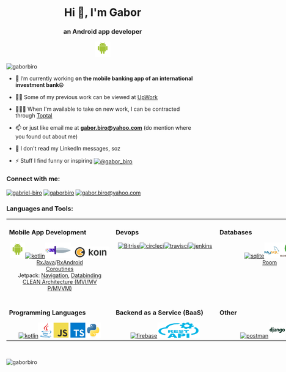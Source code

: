<h1 align="center">Hi 👋, I'm Gabor</h1>
<h3 align="center">an Android app developer</h3>
<p align="center"><img src="https://raw.githubusercontent.com/devicons/devicon/master/icons/android/android-original-wordmark.svg" alt="android" width="40" height="40" /></p>

<p align="left"> <img src="https://komarev.com/ghpvc/?username=gaborbiro&label=Profile%20views&color=0e75b6&style=flat" alt="gaborbiro" /> </p>

- 🔭 I’m currently working **on the mobile banking app of an international investment bank🤐**

- 👨‍💻 Some of my previous work can be viewed at [UpWork](https://www.upwork.com/freelancers/~0103abd70ac9e350b0)

- 📜🤝💵 When I'm available to take on new work, I can be contracted through [Toptal](https://www.toptal.com/resume/gabor-biro)

- 📫 or just like email me at **gabor.biro@yahoo.com** (do mention where you found out about me)

- 😬 I don't read my LinkedIn messages, soz

- ⚡ Stuff I find funny or inspiring <a href="https://www.tiktok.com/@gabor_biro" target="blank"><img align="center" src="https://www.svgrepo.com/show/327400/logo-tiktok.svg" alt="@gabor_biro" height="30" width="30" /></a>

<h3 align="left">Connect with me:</h3>
<p align="left">
    <a href="https://linkedin.com/in/gabriel-biro" target="_blank"><img align="center" src="https://img.shields.io/badge/LinkedIn-0077B5?style=for-the-badge&logo=linkedin&logoColor=white" alt="gabriel-biro" /></a>
    <a href="https://github.com/gaborbiro" target="_blank"><img align="center" src="https://img.shields.io/badge/GitHub-100000?style=for-the-badge&logo=github&logoColor=white" alt="gaborbiro" /></a>
    <a href="mailto:gabor.biro@yahoo.com" target="_blank"><img align="center" src="https://img.shields.io/badge/yahoo-6001D2?style=for-the-badge&logo=github&logoColor=white" alt="gabor.biro@yahoo.com" /></a>
</p>

<h3 align="left">Languages and Tools:</h3>
<table style="width: 827px;">
<tbody>
<tr>
<td style="width: 270.819px;" valign="top">
<h3 dir="auto"><a id="user-content-frontend" class="anchor" href="#frontend" aria-hidden="true"> </a> Mobile App Development</h3>
<div dir="auto" align="center"><a href="https://developer.android.com" target="_blank" rel="noreferrer"> <img src="https://raw.githubusercontent.com/devicons/devicon/master/icons/android/android-original-wordmark.svg" alt="android" width="40" height="40" /></a><a href="https://kotlinlang.org/"><img src="https://www.vectorlogo.zone/logos/kotlinlang/kotlinlang-icon.svg" alt="kotlin" width="40" height="40" /></a><a title="Dagger 2" href="https://dagger.dev/" target="_blank"><img src="https://raw.githubusercontent.com/gaborbiro/host/main/dagger2.png" alt="Dagger 2" width="68" height="40" /></a><a title="Koin" href="https://insert-koin.io/" target="_blank"><img src="https://raw.githubusercontent.com/InsertKoinIO/koin/main/docs/img/koin_main_logo.png" alt="Koin" width="101" height="30" /></a><br /><a title="RxJava" href="https://github.com/ReactiveX/RxJava" target="_blank">RxJava</a>/<a title="RxAndroid" href="https://github.com/ReactiveX/RxAndroid" target="_blank">RxAndroid</a><br /><a title="Coroutines" href="https://developer.android.com/kotlin/coroutines" target="_blank">Coroutines</a><br />Jetpack: <a title="Navigation" href="https://developer.android.com/guide/navigation" target="_blank">Navigation</a>, <a title="Databinding" href="https://developer.android.com/topic/libraries/data-binding" target="_blank">Databinding</a><br /><a title="MVVM with Clean Architecture" href="https://www.toptal.com/android/android-apps-mvvm-with-clean-architecture" target="_blank">CLEAN Architecture (MVI/MV</a><br /><a title="MVVM with Clean Architecture" href="https://www.toptal.com/android/android-apps-mvvm-with-clean-architecture" target="_blank">P/MVVM)</a> <br /><br /></div>
</td>
<td style="width: 265.344px;" valign="top">
<h3 dir="auto"><a id="user-content-backend" class="anchor" href="#backend" aria-hidden="true"> </a> Devops</h3>
<div dir="auto" align="center"><a title="Bitrise" href="https://www.bitrise.io/" target="_blank"><img src="https://www.vectorlogo.zone/logos/bitriseio/bitriseio-icon.svg" alt="Bitrise" width="40" height="40" /></a><a href="https://circleci.com" target="_blank" rel="noopener noreferrer"><img src="https://www.vectorlogo.zone/logos/circleci/circleci-icon.svg" alt="circleci" width="40" height="40" /></a><a href="https://travis-ci.org" target="_blank" rel="noopener noreferrer"><img src="https://www.vectorlogo.zone/logos/travis-ci/travis-ci-icon.svg" alt="travisci" width="40" height="40" /></a><a href="https://www.jenkins.io" target="_blank" rel="noopener noreferrer"><img src="https://www.vectorlogo.zone/logos/jenkins/jenkins-icon.svg" alt="jenkins" width="40" height="40" /></a></div>
</td>
<td style="width: 268.837px;" valign="top">
<h3 dir="auto"><a id="user-content-devops" class="anchor" href="#devops" aria-hidden="true"> </a> Databases</h3>
<div dir="auto" align="center"><a href="https://www.sqlite.org/" target="_blank" rel="noopener noreferrer"><img src="https://www.vectorlogo.zone/logos/sqlite/sqlite-icon.svg" alt="sqlite" width="40" height="40" /></a><a href="https://www.mysql.com/" target="_blank" rel="noopener noreferrer"><img src="https://raw.githubusercontent.com/devicons/devicon/master/icons/mysql/mysql-original-wordmark.svg" alt="mysql" width="40" height="40" /></a><a href="https://www.mongodb.com/" target="_blank" rel="noopener noreferrer"><img src="https://raw.githubusercontent.com/devicons/devicon/master/icons/mongodb/mongodb-original-wordmark.svg" alt="mongodb" width="40" height="40" /></a><br /><a title="Room" href="https://developer.android.com/training/data-storage/room" target="_blank">Room</a></div>
</td>
</tr>
<tr>
<td style="width: 270.819px;">
<h3 dir="auto">Programming Languages</h3>
<div dir="auto" align="center"><a href="https://kotlinlang.org/"><img src="https://www.vectorlogo.zone/logos/kotlinlang/kotlinlang-icon.svg" alt="kotlin" width="40" height="40" /></a><a href="https://www.java.com" target="_blank" rel="noopener noreferrer"><img src="https://raw.githubusercontent.com/devicons/devicon/master/icons/java/java-original.svg" alt="java" width="40" height="40" /></a><a href="https://developer.mozilla.org/en-US/docs/Web/JavaScript" target="_blank" rel="noopener noreferrer"><img src="https://raw.githubusercontent.com/devicons/devicon/master/icons/javascript/javascript-original.svg" alt="javascript" width="40" height="40" /></a> <a href="https://www.typescriptlang.org/" target="_blank" rel="noopener noreferrer"><img src="https://raw.githubusercontent.com/devicons/devicon/master/icons/typescript/typescript-original.svg" alt="typescript" width="40" height="40" /></a><a href="https://www.python.org" target="_blank" rel="noopener noreferrer"><img src="https://raw.githubusercontent.com/devicons/devicon/master/icons/python/python-original.svg" alt="python" width="40" height="40" /></a></div>
</td>
<td style="width: 265.344px;">
<h3 dir="auto">Backend as a Service (BaaS)</h3>
<div dir="auto" align="center"><a href="https://restfulapi.net/" target="_blank" rel="noopener noreferrer"><img src="https://www.vectorlogo.zone/logos/firebase/firebase-icon.svg" alt="firebase" width="40" height="40" /><img src="https://raw.githubusercontent.com/gaborbiro/host/main/rest-api-1.svg" alt="Rest API" width="111" height="40" /></a></div>
</td>
<td style="width: 268.837px;">
<h3 dir="auto">Other</h3>
<div dir="auto" align="center"><a href="https://postman.com" target="_blank" rel="noopener noreferrer"><img src="https://www.vectorlogo.zone/logos/getpostman/getpostman-icon.svg" alt="postman" width="40" height="40" /></a> <a href="https://www.djangoproject.com/" target="_blank" rel="noopener noreferrer"><img src="https://raw.githubusercontent.com/github/explore/master/topics/django/django.png" alt="django" width="40" height="40" /></a> <a href="https://git-scm.com/" target="_blank" rel="noopener noreferrer"><img src="https://www.vectorlogo.zone/logos/git-scm/git-scm-icon.svg" alt="git" width="40" height="40" /></a></div>
</td>
</tr>
</tbody>
</table>
<p>&nbsp;</p>
</p>

<p><img align="center" src="https://github-readme-stats.vercel.app/api/top-langs?username=gaborbiro&show_icons=true&locale=en&layout=compact" alt="gaborbiro" /></p>
